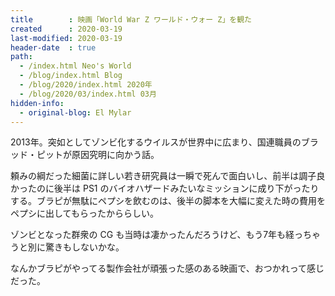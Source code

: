 ```yaml
---
title        : 映画「World War Z ワールド・ウォー Z」を観た
created      : 2020-03-19
last-modified: 2020-03-19
header-date  : true
path:
  - /index.html Neo's World
  - /blog/index.html Blog
  - /blog/2020/index.html 2020年
  - /blog/2020/03/index.html 03月
hidden-info:
  - original-blog: El Mylar
---
```


2013年。突如としてゾンビ化するウイルスが世界中に広まり、国連職員のブラッド・ピットが原因究明に向かう話。

頼みの綱だった細菌に詳しい若き研究員は一瞬で死んで面白いし、前半は調子良かったのに後半は PS1 のバイオハザードみたいなミッションに成り下がったりする。ブラピが無駄にペプシを飲むのは、後半の脚本を大幅に変えた時の費用をペプシに出してもらったかららしい。

ゾンビとなった群衆の CG も当時は凄かったんだろうけど、もう7年も経っちゃうと別に驚きもしないかな。

なんかブラピがやってる製作会社が頑張った感のある映画で、おつかれって感じだった。
